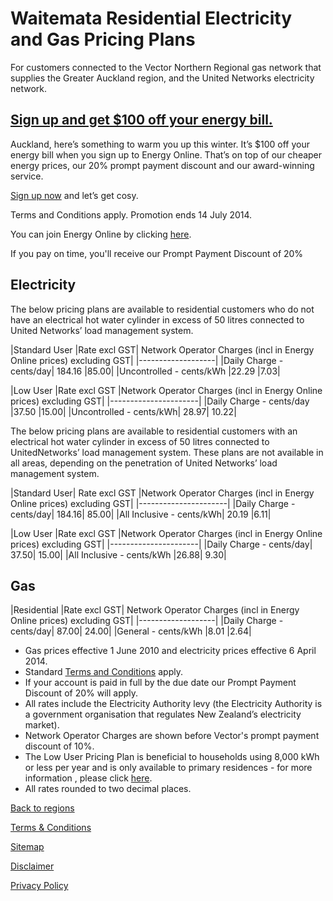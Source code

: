 # Waitemata Residential Electricity and Gas Pricing Plans
For customers connected to the Vector Northern Regional gas network that supplies the Greater Auckland region, and the United Networks electricity network.

 

## [Sign up and get $100 off your energy bill.](http://cheaperenergy.co.nz/)
Auckland, here’s something to warm you up this winter. It’s $100 off your energy bill when you sign up to Energy Online. That’s on top of our cheaper energy prices, our 20% prompt payment discount and our award-winning service.

[Sign up now](http://cheaperenergy.co.nz/) and let’s get cosy.

<p ="legals">Terms and Conditions apply. Promotion ends 14 July 2014.</p>

 


You can join Energy Online by clicking [here](http://www.energyonline.co.nz/Default.aspx?tabid=98).

<p class="intro">If you pay on time, you'll receive our Prompt Payment Discount of 20%</p>


## Electricity
The below pricing plans are available to residential customers who do not have an electrical hot water cylinder in excess of 50 litres connected to United Networks’ load management system.

|Standard User	|Rate excl GST|	Network Operator Charges (incl in Energy Online prices) excluding GST|
|-------------------|
|Daily Charge - cents/day|	184.16	|85.00|
|Uncontrolled - cents/kWh	|22.29	|7.03|
 

|Low User	|Rate excl GST	|Network Operator Charges (incl in Energy Online prices) excluding GST|
|----------------------|
|Daily Charge - cents/day	|37.50	|15.00|
|Uncontrolled - cents/kWh|	28.97|	10.22|

The below pricing plans are available to residential customers with an electrical hot water cylinder in excess of 50 litres connected to UnitedNetworks’ load management system. These plans are not available in all areas, depending on the penetration of United Networks’ load management system.

|Standard User|	Rate excl GST	|Network Operator Charges (incl in Energy Online prices) excluding GST|
|----------------------|
|Daily Charge - cents/day|	184.16|	85.00|
|All Inclusive - cents/kWh|	20.19	|6.11|
 

|Low User	|Rate excl GST	|Network Operator Charges (incl in Energy Online prices) excluding GST|
|----------------------|
|Daily Charge - cents/day|	37.50|	15.00|
|All Inclusive - cents/kWh	|26.88|	9.30|
 

## Gas
|Residential	|Rate excl GST|	Network Operator Charges (incl in Energy Online prices) excluding GST|
|-------------------|
|Daily Charge - cents/day|	87.00|	24.00|
|General - cents/kWh	|8.01	|2.64|

- Gas prices effective 1 June 2010 and electricity prices effective 6 April 2014.
- Standard [Terms and Conditions](http://www.energyonline.co.nz/Default.aspx?tabid=169) apply.
- If your account is paid in full by the due date our Prompt Payment Discount of 20% will apply.
- All rates include the Electricity Authority levy (the Electricity Authority is a government organisation that regulates New Zealand’s electricity market).
- Network Operator Charges are shown before Vector's prompt payment discount of 10%.
- The Low User Pricing Plan is beneficial to households using 8,000 kWh or less per year and is only available to primary residences - for more information , please click [here](http://www.energyonline.co.nz/Default.aspx?tabid=148).
- All rates rounded to two decimal places.


[Back to regions](http://www.energyonline.co.nz/residential/pricing_plans/residential_electricity_pricing_plans)

[Terms & Conditions](http://www.energyonline.co.nz/terms)

[Sitemap](http://www.energyonline.co.nz/home/site_map)

[Disclaimer](http://www.energyonline.co.nz/home/site_map/disclaimer)

[Privacy Policy](http://www.energyonline.co.nz/home/site_map/privacy_policy)